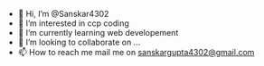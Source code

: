 - 👋 Hi, I’m @Sanskar4302
- 👀 I’m interested in ccp coding 
- 🌱 I’m currently learning web developement
- 💞️ I’m looking to collaborate on ...
- 📫 How to reach me mail me on sanskargupta4302@gmail.com

<!---
Sanskar4302/Sanskar4302 is a ✨ special ✨ repository because its `README.md` (this file) appears on your GitHub profile.
You can click the Preview link to take a look at your changes.
--->
